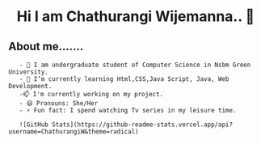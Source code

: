 ###   <h1 align="center">Hi I am Chathurangi Wijemanna.. 👋</h1>                                                      
<b><h2> About me.......</b></h2>

       - 🏫 I am undergraduate student of Computer Science in Nsbm Green University.
       - 🌱 I’m currently learning Html,CSS,Java Script, Java, Web Development. 
       -📫 I'm currently working on my project.
       - 😄 Pronouns: She/Her
       - ⚡ Fun fact: I spend watching Tv series in my leisure time.

       ![GitHub Stats](https://github-readme-stats.vercel.app/api?username=ChathurangiW&theme=radical)

